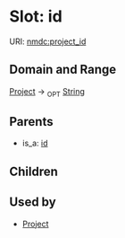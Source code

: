 
# Slot: id




URI: [nmdc:project_id](https://microbiomedata/meta/project_id)

## Domain and Range

[Project](Project.md) ->  <sub>OPT</sub> [String](String.md)

## Parents

 *  is_a: [id](id.md)

## Children


## Used by

 * [Project](Project.md)
